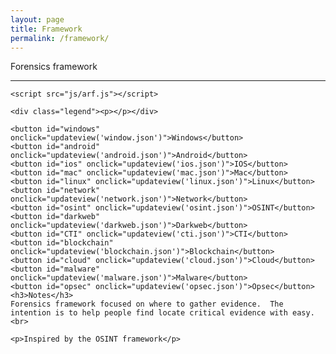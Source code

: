 ```yaml
---
layout: page
title: Framework
permalink: /framework/
---
```


<html>
  <head>
    <meta http-equiv="Content-Type" content="text/html;charset=utf-8"/>
    <link type="text/css" rel="stylesheet" href="css/arf.css"/>
    <script type="text/javascript" src="js/d3.v3.min.js"></script>
    <title>Forensics framework</title>
  </head>

  <body>
    <div id="body">
      <div id="header">
        Forensics framework
          <hr/>
      </div>
    </div>

    <script src="js/arf.js"></script>

    <div class="legend"><p></p></div>

    <button id="windows" onclick="updateview('window.json')">Windows</button>
    <button id="android" onclick="updateview('android.json')">Android</button>
    <button id="ios" onclick="updateview('ios.json')">IOS</button>
    <button id="mac" onclick="updateview('mac.json')">Mac</button>
    <button id="linux" onclick="updateview('linux.json')">Linux</button>
    <button id="network" onclick="updateview('network.json')">Network</button>
    <button id="osint" onclick="updateview('osint.json')">OSINT</button>
    <button id="darkweb" onclick="updateview('darkweb.json')">Darkweb</button>
    <button id="CTI" onclick="updateview('cti.json')">CTI</button>
    <button id="blockchain" onclick="updateview('blockchain.json')">Blockchain</button>
    <button id="cloud" onclick="updateview('cloud.json')">Cloud</button>
    <button id="malware" onclick="updateview('malware.json')">Malware</button>
    <button id="opsec" onclick="updateview('opsec.json')">Opsec</button>
    <h3>Notes</h3>
    Forensics framework focused on where to gather evidence.  The intention is to help people find locate critical evidence with easy.<br>
      
    <p>Inspired by the OSINT framework</p>

  </body>

</html>
